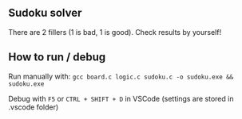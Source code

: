 ## Sudoku solver

There are 2 fillers (1 is bad, 1 is good). Check results by yourself!

## How to run / debug

Run manually with:
`gcc board.c logic.c sudoku.c -o sudoku.exe && sudoku.exe`

Debug with `F5` or `CTRL + SHIFT + D` in VSCode (settings are stored in .vscode folder)
